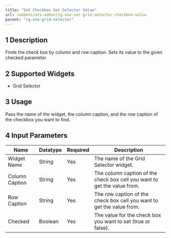 ```yaml
---
title: "Set Checkbox Set Selector Value"
url: /addons/ats-addon/rg-one-set-grid-selector-checkbox-value
parent: "rg-one-grid-selector"
---
```


## 1 Description

Finds the check box by column and row caption. Sets its value to the given checked parameter.

## 2 Supported Widgets

* Grid Selector

## 3 Usage

Pass the name of the widget, the column caption, and the row caption of the checkbox you want to find.

## 4 Input Parameters

Name | Datatype | Required | Description
---- | -------- | -------- | ---------------
Widget Name | String | Yes | The name of the Grid Selector widget.
Column Caption | String | Yes | The column caption of the check box cell you want to get the value from.
Row Caption | String | Yes | The row caption of the check box cell you want to get the value from.
Checked | Boolean | Yes | The value for the check box you want to set (true or false).
